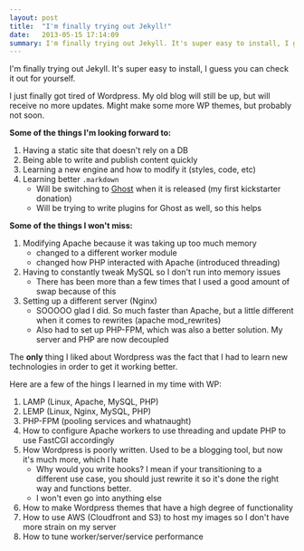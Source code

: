 ```yaml
---
layout: post
title:  "I'm finally trying out Jekyll!"
date:   2013-05-15 17:14:09
summary: I'm finally trying out Jekyll. It's super easy to install, I guess you can check it out for yourself.
---
```


I'm finally trying out Jekyll. It's super easy to install, I guess you can check it out for yourself.

I just finally got tired of Wordpress. My old blog will still be up, but will receive no more updates. Might make some more WP themes, but probably not soon.

**Some of the things I'm looking forward to:**

1. Having a static site that doesn't rely on a DB
2. Being able to write and publish content quickly
3. Learning a new engine and how to modify it (styles, code, etc)
4. Learning better `.markdown`
    * Will be switching to [Ghost][1] when it is released (my first kickstarter donation)
    * Will be trying to write plugins for Ghost as well, so this helps

**Some of the things I won't miss:**

1. Modifying Apache because it was taking up too much memory
    * changed to a different worker module
    * changed how PHP interacted with Apache (introduced threading) 
2. Having to constantly tweak MySQL so I don't run into memory issues
    * There has been more than a few times that I used a good amount of swap because of this
3. Setting up a different server (Nginx)
    * SOOOOO glad I did. So much faster than Apache, but a little different when it comes to rewrites (apache mod_rewrites)
    * Also had to set up PHP-FPM, which was also a better solution. My server and PHP are now decoupled

The **only** thing I liked about Wordpress was the fact that I had to learn new technologies in order to get it working better.

Here are a few of the hings I learned in my time with WP:

1. LAMP (Linux, Apache, MySQL, PHP)
2. LEMP (Linux, Nginx, MySQL, PHP)
3. PHP-FPM (pooling services and whatnaught)
4. How to configure Apache workers to use threading and update PHP to use FastCGI accordingly
5. How Wordpress is poorly written. Used to be a blogging tool, but now it's much more, which I hate
    * Why would you write hooks? I mean if your transitioning to a different use case, you should just rewrite it so it's done the right way and functions better. 
    * I won't even go into anything else
6. How to make Wordpress themes that have a high degree of functionality
7. How to use AWS (Cloudfront and S3) to host my images so I don't have more strain on my server
8. How to tune worker/server/service performance

[1]: http://tryghost.org/


